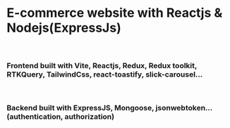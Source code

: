 <h1>E-commerce website with Reactjs & Nodejs(ExpressJs)</h1>
<br/>
<h3>Frontend built with Vite, Reactjs, Redux, Redux toolkit, RTKQuery, TailwindCss, react-toastify, slick-carousel...</h3>
<br/>
<h3>Backend built with ExpressJS, Mongoose, jsonwebtoken... (authentication, authorization)</h3>
